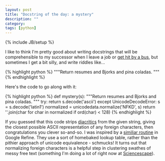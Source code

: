 ```yaml
---
layout: post
title: "Docstring of the day: a mystery"
description: ""
category: 
tags: [python]
---
```

{% include JB/setup %}

I like to think I'm pretty good about writing docstrings that will be comprehensible to my successor when I leave a job or [get hit by a bus](http://en.wikipedia.org/wiki/Bus_factor), but sometimes I get a bit silly, and write riddles like...

{% highlight python %}
	"""Return resumes and Bjorks and pina coladas.
	"""
{% endhighlight %}

Here's the code to go along with it:

{% highlight python %}
	def mystery(s):
	    """Return resumes and Bjorks and pina coladas.
	    """
	    try:
	        return s.decode('ascii')
	    except UnicodeDecodeError:
	        s = s.decode('latin1')
	        normalized = unicodedata.normalize('NFKD', s)
	        return ''.join(char for char in normalized if ord(char) < 128)
{% endhighlight %}

If you guessed that this code strips [diacritics](http://en.wikipedia.org/wiki/Diacritic) from the given string, giving the closest possible ASCII representation of any foreign characters, then congratulations you clever so-and-so. I was inspired by a [similiar routine](https://code.google.com/p/google-refine/source/browse/trunk/main/src/com/google/refine/clustering/binning/FingerprintKeyer.java) in Google Refine. They use a sort of homebaked lookup table, rather than the pithier approach of unicode equivalence - schmucks! It turns out that normalizing foreign characters is a helpful step in clustering swathes of messy free text (something I'm doing a lot of right now at [Sciencescape](http://sciencescape.org/)).
